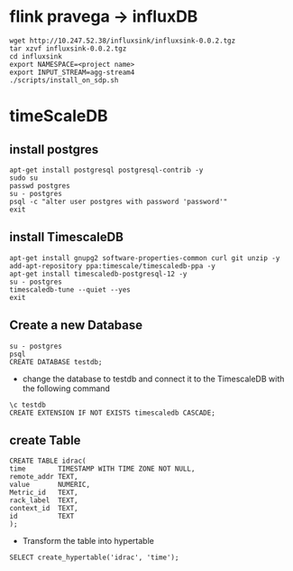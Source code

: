 # flink pravega -> influxDB

```
wget http://10.247.52.38/influxsink/influxsink-0.0.2.tgz
tar xzvf influxsink-0.0.2.tgz
cd influxsink
export NAMESPACE=<project name>
export INPUT_STREAM=agg-stream4
./scripts/install_on_sdp.sh
```


# timeScaleDB

## install postgres
```
apt-get install postgresql postgresql-contrib -y
sudo su
passwd postgres
su - postgres
psql -c "alter user postgres with password 'password'"
exit
```

## install TimescaleDB

```
apt-get install gnupg2 software-properties-common curl git unzip -y
add-apt-repository ppa:timescale/timescaledb-ppa -y
apt-get install timescaledb-postgresql-12 -y
su - postgres
timescaledb-tune --quiet --yes
exit
```
## Create a new Database
```
su - postgres
psql
CREATE DATABASE testdb;
```

- change the database to testdb and connect it to the TimescaleDB with the following command
```
\c testdb
CREATE EXTENSION IF NOT EXISTS timescaledb CASCADE;
```

## create Table

```
CREATE TABLE idrac(
time        TIMESTAMP WITH TIME ZONE NOT NULL,
remote_addr TEXT,
value       NUMERIC,
Metric_id   TEXT,
rack_label  TEXT,
context_id  TEXT,
id          TEXT
);
```

- Transform the table into hypertable
```
SELECT create_hypertable('idrac', 'time');
```
